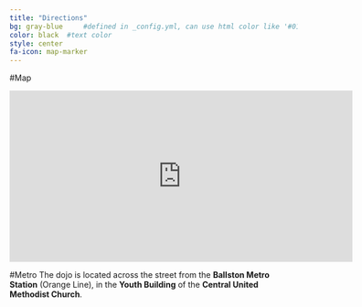 ```yaml
---
title: "Directions"
bg: gray-blue     #defined in _config.yml, can use html color like '#010101'
color: black  #text color
style: center
fa-icon: map-marker
---
```

#Map

<div class='embed-container no-scroll'>
    <div class="responsive-iframe-container">
    <iframe   src="https://www.google.com/maps/embed?pb=!1m19!1m8!1m3!1d1160.682453037352!2d-77.11054926236206!3d38.882403985639655!3m2!1i1024!2i768!4f13.1!4m8!3e6!4m0!4m5!1s0x89b7b4259fa71e2b%3A0xa1dd88a46424fd58!2sAikido+of+Northern+Virginia%2C+4201+N+Fairfax+Dr%2C+Arlington%2C+VA+22203!3m2!1d38.882677099999995!2d-77.11095279999999!5e0!3m2!1sen!2sus!4v1437352516219" width="600" height="300" frameborder="0" style="border:0"></iframe>
    </div>
</div>


#Metro
The dojo is located across the street from the **Ballston Metro Station** (Orange Line), in the **Youth Building** of the **Central United Methodist Church**.
